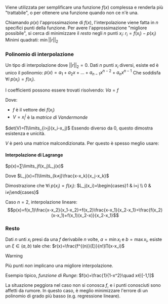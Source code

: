 Viene utilizzata per semplificare una funzione $f(x)$ complessa e renderla più "trattabile", o per ottenere una funzione quando non ce n'è una.

Chiamando $p(x)$ l'approssimazione di $f(x)$, l'interpolazione viene fatta in $n$ specifici punti della funzione. Per avere l'approssimazione "migliore possibile", si cerca di minimizzare il *resto* negli $n$ punti $x_i$:
$r_i=f(x_i)-p(x_i)$
Minimi quadrati: $\min ||r||_2$

### Polinomio di interpolazione

Un tipo di interpolazione dove $||r||_2=0$.
Dati $n$ punti $x_i$ diversi, esiste ed è unico il polinomio:
$p(x)=a_1+a_2x+…+a_{n-1}x^{n-2}+a_nx^{n-1}$
Che soddisfa $∀i\;p(x_i)=f(x_i)$.

I coefficienti possono essere trovati risolvendo:
$Va=f$

Dove:
- $f$ è il vettore dei $f(x_i)$
- $V=x_{i}^{j}$ è la *matrice di Vandermonde*

$det(V)=∏\limits_{i>j}(x_i-x_j)$
Essendo diverso da 0, questo dimostra esistenza e unicità.

$V$ è però una matrice malcondizionata. Per questo è spesso meglio usare:

#### Interpolazione di Lagrange

$p(x)=∑\limits_jf(x_j)L_j(x)$

Dove $L_j(x)=∏\limits_{k≠j}\frac{x-x_k}{x_j-x_k}$

Dimostrazione che $∀i\;p(x_i)=f(x_i)$:
$L_j(x_i)=\begin{cases}1 & i=j \\ 0 & i≠j\end{cases}$

Caso $n=2$, interpolazione lineare:
$$p(x)=f(x_1)\frac{x-x_2}{x_1-x_2}+f(x_2)\frac{x-x_1}{x_2-x_1}=\frac{f(x_2)(x-x_1)+f(x_1)(x_2-x)}{x_2-x_1}$$

### Resto

Dati $n$ unti $x_i$ presi da una $f$ derivabile $n$ volte, $a=\min x_i$ e $b=\max x_i$, esiste un $ξ∈(a,b)$ tale che:
$r(x)=\frac{f^{(n)}(ξ)}{n!}∏(x-x_i)$

>[!warning]
>Più punti *non* implicano una migliore interpolazione.
>
>Esempio tipico, *funzione di Runge*:
>$f(x)=\frac{1}{1-x^2}\quad x∈[-1,1]$
>
>La situazione peggiora nel caso non si conosca $f$, e i punti conosciuti sono affetti da rumore. In questo caso, è meglio minimizzare l'errore di un polinomio di grado più basso (e.g. regressione lineare).
